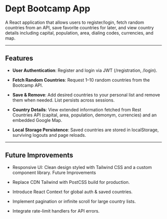 # Dept Bootcamp App

A React application that allows users to register/login, fetch random countries from an API, save favorite countries for later, and view country details including capital, population, area, dialing codes, currencies, and map.


---

## Features

* **User Authentication**: Register and login via JWT (/registration, /login).

* **Fetch Random Countries**: Request 1–10 random countries from the Bootcamp API.

* **Save & Remove**: Add desired countries to your personal list and remove them when needed. List persists across sessions.

* **Country Details**: View extended information fetched from Rest Countries API (capital, area, population, demonym, currencies) and an embedded Google Map.

* **Local Storage Persistence**: Saved countries are stored in localStorage, surviving logouts and page reloads.

---

## Future Improvements

* Responsive UI: Clean design styled with Tailwind CSS and a custom component library.
Future Improvements

* Replace CDN Tailwind with PostCSS build for production.

* Introduce React Context for global auth & saved countries.

* Implement pagination or infinite scroll for large country lists.

* Integrate rate-limit handlers for API errors.
